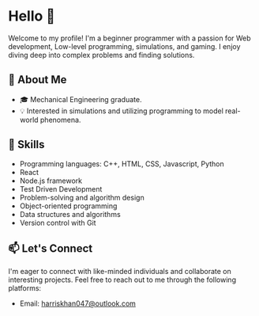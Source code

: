 # Hello 👋

Welcome to my profile! I'm a beginner programmer with a passion for  Web development, Low-level programming, simulations, and gaming. I enjoy diving deep into complex problems and finding solutions.

## 🌱 About Me

- 🎓 Mechanical Engineering graduate. 
- 💡 Interested in simulations and utilizing programming to model real-world phenomena.

## 🚀 Skills

- Programming languages: C++, HTML, CSS, Javascript, Python
- React
- Node.js framework
- Test Driven Development
- Problem-solving and algorithm design
- Object-oriented programming
- Data structures and algorithms
- Version control with Git
## 📫 Let's Connect

I'm eager to connect with like-minded individuals and collaborate on interesting projects. Feel free to reach out to me through the following platforms:

- Email: harriskhan047@outlook.com
